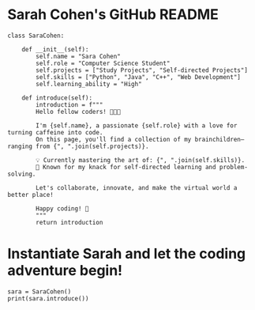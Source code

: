 
# Sarah Cohen's GitHub README

    
    class SaraCohen:
    
        def __init__(self):
            self.name = "Sara Cohen"
            self.role = "Computer Science Student"
            self.projects = ["Study Projects", "Self-directed Projects"]
            self.skills = ["Python", "Java", "C++", "Web Development"]
            self.learning_ability = "High"
    
        def introduce(self):
            introduction = f"""
            Hello fellow coders! 👩‍💻✨
    
            I'm {self.name}, a passionate {self.role} with a love for turning caffeine into code.
            On this page, you'll find a collection of my brainchildren—ranging from {", ".join(self.projects)}.
    
            💡 Currently mastering the art of: {", ".join(self.skills)}.
            🚀 Known for my knack for self-directed learning and problem-solving.
    
            Let's collaborate, innovate, and make the virtual world a better place!
    
            Happy coding! 🌟
            """
            return introduction

# Instantiate Sarah and let the coding adventure begin!
    sara = SaraCohen()
    print(sara.introduce())

